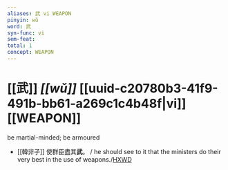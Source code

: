 ```yaml
---
aliases: 武 vi WEAPON
pinyin: wǔ
word: 武
syn-func: vi
sem-feat: 
total: 1
concept: WEAPON 
---
```

# [[武]] *[[wǔ]]*  [[uuid-c20780b3-41f9-491b-bb61-a269c1c4b48f|vi]] [[WEAPON]]
be martial-minded; be armoured
 - [[韓非子]] 使群臣盡其**武**。 / he should see to it that the ministers do their very best in the use of weapons./[HXWD](https://hxwd.org/textview.html?location=KR3c0005_tls_005-6a.7)